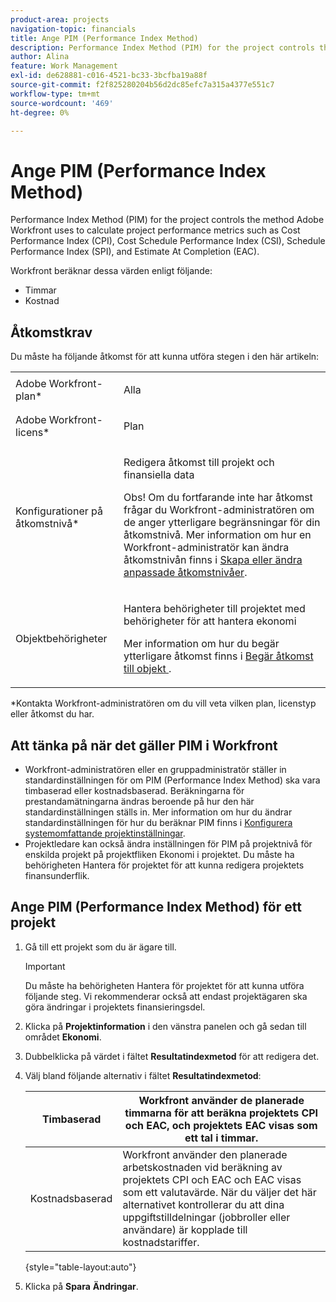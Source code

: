 ```yaml
---
product-area: projects
navigation-topic: financials
title: Ange PIM (Performance Index Method)
description: Performance Index Method (PIM) for the project controls the method Adobe Workfront uses to calculate project performance metrics such as Cost Performance Index (CPI), Cost Schedule Performance Index (CSI), Schedule Performance Index (SPI), and Estimate At Completion (EAC).
author: Alina
feature: Work Management
exl-id: de628881-c016-4521-bc33-3bcfba19a88f
source-git-commit: f2f825280204b56d2dc85efc7a315a4377e551c7
workflow-type: tm+mt
source-wordcount: '469'
ht-degree: 0%

---
```


# Ange PIM (Performance Index Method)

Performance Index Method (PIM) for the project controls the method Adobe Workfront uses to calculate project performance metrics such as Cost Performance Index (CPI), Cost Schedule Performance Index (CSI), Schedule Performance Index (SPI), and Estimate At Completion (EAC).

Workfront beräknar dessa värden enligt följande:

* Timmar
* Kostnad

## Åtkomstkrav

Du måste ha följande åtkomst för att kunna utföra stegen i den här artikeln:

<table style="table-layout:auto"> 
 <col> 
 <col> 
 <tbody> 
  <tr> 
   <td role="rowheader">Adobe Workfront-plan*</td> 
   <td> <p>Alla</p> </td> 
  </tr> 
  <tr> 
   <td role="rowheader">Adobe Workfront-licens*</td> 
   <td> <p>Plan </p> </td> 
  </tr> 
  <tr> 
   <td role="rowheader">Konfigurationer på åtkomstnivå*</td> 
   <td> <p>Redigera åtkomst till projekt och finansiella data</p> <p>Obs! Om du fortfarande inte har åtkomst frågar du Workfront-administratören om de anger ytterligare begränsningar för din åtkomstnivå. Mer information om hur en Workfront-administratör kan ändra åtkomstnivån finns i <a href="../../../administration-and-setup/add-users/configure-and-grant-access/create-modify-access-levels.md" class="MCXref xref">Skapa eller ändra anpassade åtkomstnivåer</a>.</p> </td> 
  </tr> 
  <tr> 
   <td role="rowheader">Objektbehörigheter</td> 
   <td> <p>Hantera behörigheter till projektet med behörigheter för att hantera ekonomi</p> <p>Mer information om hur du begär ytterligare åtkomst finns i <a href="../../../workfront-basics/grant-and-request-access-to-objects/request-access.md" class="MCXref xref">Begär åtkomst till objekt </a>.</p> </td> 
  </tr> 
 </tbody> 
</table>

&#42;Kontakta Workfront-administratören om du vill veta vilken plan, licenstyp eller åtkomst du har.

## Att tänka på när det gäller PIM i Workfront

* Workfront-administratören eller en gruppadministratör ställer in standardinställningen för om PIM (Performance Index Method) ska vara timbaserad eller kostnadsbaserad. Beräkningarna för prestandamätningarna ändras beroende på hur den här standardinställningen ställs in. Mer information om hur du ändrar standardinställningen för hur du beräknar PIM finns i [Konfigurera systemomfattande projektinställningar](../../../administration-and-setup/set-up-workfront/configure-system-defaults/set-project-preferences.md).
* Projektledare kan också ändra inställningen för PIM på projektnivå för enskilda projekt på projektfliken Ekonomi i projektet. Du måste ha behörigheten Hantera för projektet för att kunna redigera projektets finansunderflik.

## Ange PIM (Performance Index Method) för ett projekt

1. Gå till ett projekt som du är ägare till.

   >[!IMPORTANT]
   >
   >Du måste ha behörigheten Hantera för projektet för att kunna utföra följande steg. Vi rekommenderar också att endast projektägaren ska göra ändringar i projektets finansieringsdel.

1. Klicka på **Projektinformation** i den vänstra panelen och gå sedan till området **Ekonomi**.
1. Dubbelklicka på värdet i fältet **Resultatindexmetod** för att redigera det.
1. Välj bland följande alternativ i fältet **Resultatindexmetod**:

   | Timbaserad | Workfront använder de planerade timmarna för att beräkna projektets CPI och EAC, och projektets EAC visas som ett tal i timmar. |
   |---|---|
   | Kostnadsbaserad | Workfront använder den planerade arbetskostnaden vid beräkning av projektets CPI och EAC och EAC visas som ett valutavärde. När du väljer det här alternativet kontrollerar du att dina uppgiftstilldelningar (jobbroller eller användare) är kopplade till kostnadstariffer. |

   {style="table-layout:auto"}

1. Klicka på **Spara** **Ändringar**.
